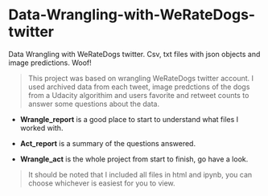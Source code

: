 # Data-Wrangling-with-WeRateDogs-twitter
Data Wrangling with WeRateDogs twitter. Csv, txt files with json objects and image predictions. Woof!

> This project was based on wrangling WeRateDogs twitter account. I used archived data from each tweet, image predctions of the dogs from a Udacity algorithim and users favorite and retweet counts to answer some questions about the data. 

- **Wrangle_report** is a good place to start to understand what files I worked with. 

- **Act_report** is a summary of the questions answered. 

- **Wrangle_act** is the whole project from start to finish, go have a look. 

> It should be noted that I included all files in html and ipynb, you can choose whichever is easiest for you to view.
